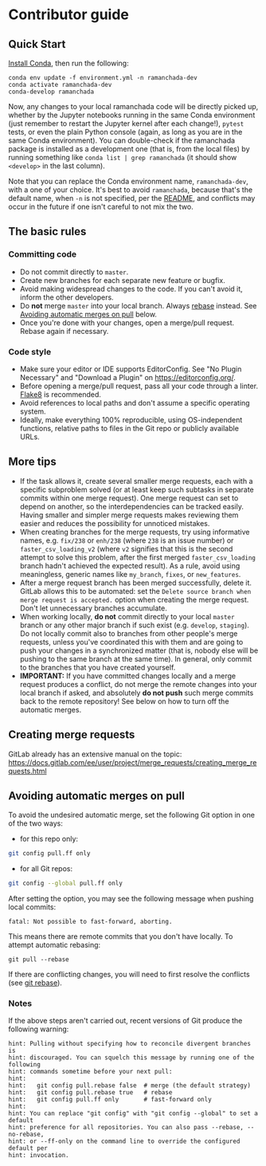 # Contributor guide

## Quick Start

[Install Conda](https://conda.io/projects/conda/en/latest/user-guide/install/index.html), then run the following:
```
conda env update -f environment.yml -n ramanchada-dev
conda activate ramanchada-dev
conda-develop ramanchada
```

Now, any changes to your local ramanchada code will be directly picked up, whether by the Jupyter notebooks running in the same Conda environment (just remember to restart the Jupyter kernel after each change!), `pytest` tests, or even the plain Python console (again, as long as you are in the same Conda environment). You can double-check if the ramanchada package is installed as a development one (that is, from the local files) by running something like `conda list | grep ramanchada` (it should show `<develop>` in the last column).

Note that you can replace the Conda environment name, `ramanchada-dev`, with a one of your choice. It's best to avoid `ramanchada`, because that's the default name, when `-n` is not specified, per the [README](README.md), and conflicts may occur in the future if one isn't careful to not mix the two.

## The basic rules

### Committing code
* Do not commit directly to `master`.
* Create new branches for each separate new feature or bugfix.
* Avoid making widespread changes to the code. If you can't avoid it, inform the other developers.
* Do **not** merge `master` into your local branch. Always [rebase](https://git-scm.com/book/en/v2/Git-Branching-Rebasing) instead. See [Avoiding automatic merges on pull](#avoiding-automatic-merges-on-pull) below.
* Once you're done with your changes, open a merge/pull request. Rebase again if necessary.

### Code style
* Make sure your editor or IDE supports EditorConfig. See "No Plugin Necessary" and "Download a Plugin" on https://editorconfig.org/.
* Before opening a merge/pull request, pass all your code through a linter. [Flake8](https://flake8.pycqa.org/en/latest/) is recommended.
* Avoid references to local paths and don't assume a specific operating system.
* Ideally, make everything 100% reproducible, using OS-independent functions, relative paths to files in the Git repo or publicly available URLs.

## More tips
* If the task allows it, create several smaller merge requests, each with a specific subproblem solved (or at least keep such subtasks in separate commits within one merge request). One merge request can set to depend on another, so the interdependencies can be tracked easily. Having smaller and simpler merge requests makes reviewing them easier and reduces the possibility for unnoticed mistakes.
* When creating branches for the merge requests, try using informative names, e.g. `fix/238` or `enh/238` (where `238` is an issue number) or `faster_csv_loading_v2` (where `v2` signifies that this is the second attempt to solve this problem, after the first merged `faster_csv_loading` branch hadn't achieved the expected result). As a rule, avoid using meaningless, generic names like `my_branch`, `fixes`, or `new_features`.
* After a merge request branch has been merged successfully, delete it. GitLab allows this to be automated: set the `Delete source branch when merge request is accepted.` option when creating the merge request. Don't let unnecessary branches accumulate.
* When working locally, **do not** commit directly to your local `master` branch or any other major branch if such exist (e.g. `develop`, `staging`). Do not locally commit also to branches from other people's merge requests, unless you've coordinated this with them and are going to push your changes in a synchronized matter (that is, nobody else will be pushing to the same branch at the same time). In general, only commit to the branches that you have created yourself.
* **IMPORTANT:** If you have committed changes locally and a merge request produces a conflict, do not merge the remote changes into your local branch if asked, and absolutely **do not push** such merge commits back to the remote repository! See below on how to turn off the automatic merges.

## Creating merge requests

GitLab already has an extensive manual on the topic: https://docs.gitlab.com/ee/user/project/merge_requests/creating_merge_requests.html

## Avoiding automatic merges on pull

To avoid the undesired automatic merge, set the following Git option in one of the two ways:

* for this repo only:
```sh
git config pull.ff only
```

* for all Git repos:
```sh
git config --global pull.ff only
```

After setting the option, you may see the following message when pushing local commits:
```
fatal: Not possible to fast-forward, aborting.
```

This means there are remote commits that you don't have locally. To attempt automatic rebasing:
```
git pull --rebase
```

If there are conflicting changes, you will need to first resolve the conflicts (see [git rebase](https://git-scm.com/docs/git-rebase)).

### Notes
If the above steps aren't carried out, recent versions of Git produce the following warning:
```
hint: Pulling without specifying how to reconcile divergent branches is
hint: discouraged. You can squelch this message by running one of the following
hint: commands sometime before your next pull:
hint:
hint:   git config pull.rebase false  # merge (the default strategy)
hint:   git config pull.rebase true   # rebase
hint:   git config pull.ff only       # fast-forward only
hint:
hint: You can replace "git config" with "git config --global" to set a default
hint: preference for all repositories. You can also pass --rebase, --no-rebase,
hint: or --ff-only on the command line to override the configured default per
hint: invocation.
```
